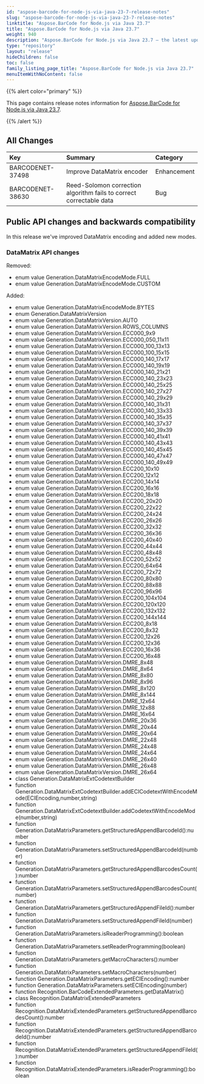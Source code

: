 ```yaml
---
id: "aspose-barcode-for-node-js-via-java-23-7-release-notes"
slug: "aspose-barcode-for-node-js-via-java-23-7-release-notes"
linktitle: "Aspose.BarCode for Node.js via Java 23.7"
title: "Aspose.BarCode for Node.js via Java 23.7"
weight: 940
description: "Aspose.BarCode for Node.js via Java 23.7 – the latest updates and fixes."
type: "repository"
layout: "release"
hideChildren: false
toc: false
family_listing_page_title: "Aspose.BarCode for Node.js via Java 23.7"
menuItemWithNoContent: false
---
```


{{% alert color="primary" %}} 

This page contains release notes information for [Aspose.BarCode for Node.js via Java 23.7](https://releases.aspose.com/barcode/nodejs/new-releases/aspose.barcode-for-node.js-via-java-23.7/).

{{% /alert %}} 
## **All Changes**

|**Key**|**Summary**|**Category**|
| :- | :- | :- |
|BARCODENET-37498|Improve DataMatrix encoder|Enhancement|
|BARCODENET-38630|Reed-Solomon correction algorithm fails to correct correctable data|Bug|

## Public API changes and backwards compatibility

In this release we've improved DataMatrix encoding and added new modes.

### DataMatrix API changes

Removed:
- enum value Generation.DataMatrixEncodeMode.FULL
- enum value Generation.DataMatrixEncodeMode.CUSTOM

Added:
- enum value Generation.DataMatrixEncodeMode.BYTES
- enum Generation.DataMatrixVersion
- enum value Generation.DataMatrixVersion.AUTO
- enum value Generation.DataMatrixVersion.ROWS_COLUMNS
- enum value Generation.DataMatrixVersion.ECC000_9x9
- enum value Generation.DataMatrixVersion.ECC000_050_11x11
- enum value Generation.DataMatrixVersion.ECC000_100_13x13
- enum value Generation.DataMatrixVersion.ECC000_100_15x15
- enum value Generation.DataMatrixVersion.ECC000_140_17x17
- enum value Generation.DataMatrixVersion.ECC000_140_19x19
- enum value Generation.DataMatrixVersion.ECC000_140_21x21
- enum value Generation.DataMatrixVersion.ECC000_140_23x23
- enum value Generation.DataMatrixVersion.ECC000_140_25x25
- enum value Generation.DataMatrixVersion.ECC000_140_27x27
- enum value Generation.DataMatrixVersion.ECC000_140_29x29
- enum value Generation.DataMatrixVersion.ECC000_140_31x31
- enum value Generation.DataMatrixVersion.ECC000_140_33x33
- enum value Generation.DataMatrixVersion.ECC000_140_35x35
- enum value Generation.DataMatrixVersion.ECC000_140_37x37
- enum value Generation.DataMatrixVersion.ECC000_140_39x39
- enum value Generation.DataMatrixVersion.ECC000_140_41x41
- enum value Generation.DataMatrixVersion.ECC000_140_43x43
- enum value Generation.DataMatrixVersion.ECC000_140_45x45
- enum value Generation.DataMatrixVersion.ECC000_140_47x47
- enum value Generation.DataMatrixVersion.ECC000_140_49x49
- enum value Generation.DataMatrixVersion.ECC200_10x10
- enum value Generation.DataMatrixVersion.ECC200_12x12
- enum value Generation.DataMatrixVersion.ECC200_14x14
- enum value Generation.DataMatrixVersion.ECC200_16x16
- enum value Generation.DataMatrixVersion.ECC200_18x18
- enum value Generation.DataMatrixVersion.ECC200_20x20
- enum value Generation.DataMatrixVersion.ECC200_22x22
- enum value Generation.DataMatrixVersion.ECC200_24x24
- enum value Generation.DataMatrixVersion.ECC200_26x26
- enum value Generation.DataMatrixVersion.ECC200_32x32
- enum value Generation.DataMatrixVersion.ECC200_36x36
- enum value Generation.DataMatrixVersion.ECC200_40x40
- enum value Generation.DataMatrixVersion.ECC200_44x44
- enum value Generation.DataMatrixVersion.ECC200_48x48
- enum value Generation.DataMatrixVersion.ECC200_52x52
- enum value Generation.DataMatrixVersion.ECC200_64x64
- enum value Generation.DataMatrixVersion.ECC200_72x72
- enum value Generation.DataMatrixVersion.ECC200_80x80
- enum value Generation.DataMatrixVersion.ECC200_88x88
- enum value Generation.DataMatrixVersion.ECC200_96x96
- enum value Generation.DataMatrixVersion.ECC200_104x104
- enum value Generation.DataMatrixVersion.ECC200_120x120
- enum value Generation.DataMatrixVersion.ECC200_132x132
- enum value Generation.DataMatrixVersion.ECC200_144x144
- enum value Generation.DataMatrixVersion.ECC200_8x18
- enum value Generation.DataMatrixVersion.ECC200_8x32
- enum value Generation.DataMatrixVersion.ECC200_12x26
- enum value Generation.DataMatrixVersion.ECC200_12x36
- enum value Generation.DataMatrixVersion.ECC200_16x36
- enum value Generation.DataMatrixVersion.ECC200_16x48
- enum value Generation.DataMatrixVersion.DMRE_8x48
- enum value Generation.DataMatrixVersion.DMRE_8x64
- enum value Generation.DataMatrixVersion.DMRE_8x80
- enum value Generation.DataMatrixVersion.DMRE_8x96
- enum value Generation.DataMatrixVersion.DMRE_8x120
- enum value Generation.DataMatrixVersion.DMRE_8x144
- enum value Generation.DataMatrixVersion.DMRE_12x64
- enum value Generation.DataMatrixVersion.DMRE_12x88
- enum value Generation.DataMatrixVersion.DMRE_16x64
- enum value Generation.DataMatrixVersion.DMRE_20x36
- enum value Generation.DataMatrixVersion.DMRE_20x44
- enum value Generation.DataMatrixVersion.DMRE_20x64
- enum value Generation.DataMatrixVersion.DMRE_22x48
- enum value Generation.DataMatrixVersion.DMRE_24x48
- enum value Generation.DataMatrixVersion.DMRE_24x64
- enum value Generation.DataMatrixVersion.DMRE_26x40
- enum value Generation.DataMatrixVersion.DMRE_26x48
- enum value Generation.DataMatrixVersion.DMRE_26x64
- class Generation.DataMatrixExtCodetextBuilder
- function Generation.DataMatrixExtCodetextBuilder.addECICodetextWithEncodeMode(ECIEncoding,number,string)
- function Generation.DataMatrixExtCodetextBuilder.addCodetextWithEncodeMode(number,string)
- function Generation.DataMatrixParameters.getStructuredAppendBarcodeId():number
- function Generation.DataMatrixParameters.setStructuredAppendBarcodeId(number)
- function Generation.DataMatrixParameters.getStructuredAppendBarcodesCount():number
- function Generation.DataMatrixParameters.setStructuredAppendBarcodesCount(number)
- function Generation.DataMatrixParameters.getStructuredAppendFileId():number
- function Generation.DataMatrixParameters.setStructuredAppendFileId(number)
- function Generation.DataMatrixParameters.isReaderProgramming():boolean
- function Generation.DataMatrixParameters.setReaderProgramming(boolean)
- function Generation.DataMatrixParameters.getMacroCharacters():number
- function Generation.DataMatrixParameters.setMacroCharacters(number)
- function Generation.DataMatrixParameters.getECIEncoding():number
- function Generation.DataMatrixParameters.setECIEncoding(number)
- function Recognition.BarCodeExtendedParameters.getDataMatrix()
- class Recognition.DataMatrixExtendedParameters
- function Recognition.DataMatrixExtendedParameters.getStructuredAppendBarcodesCount():number
- function Recognition.DataMatrixExtendedParameters.getStructuredAppendBarcodeId():number
- function Recognition.DataMatrixExtendedParameters.getStructuredAppendFileId():number
- function Recognition.DataMatrixExtendedParameters.isReaderProgramming():boolean
